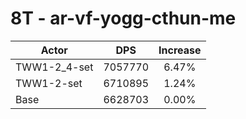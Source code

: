 # 8T - ar-vf-yogg-cthun-me
| Actor | DPS | Increase |
|---|:---:|:---:|
|TWW1-2_4-set|7057770|6.47%|
|TWW1-2-set|6710895|1.24%|
|Base|6628703|0.00%|
